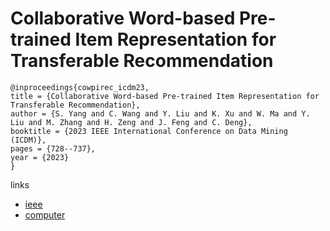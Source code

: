 # Collaborative Word-based Pre-trained Item Representation for Transferable Recommendation

```
@inproceedings{cowpirec_icdm23,
title = {Collaborative Word-based Pre-trained Item Representation for Transferable Recommendation},
author = {S. Yang and C. Wang and Y. Liu and K. Xu and W. Ma and Y. Liu and M. Zhang and H. Zeng and J. Feng and C. Deng},
booktitle = {2023 IEEE International Conference on Data Mining (ICDM)},
pages = {728--737},
year = {2023}
}
```

links
- [ieee](https://doi.org/10.1109/ICDM58522.2023.00082)
- [computer](https://doi.ieeecomputersociety.org/10.1109/ICDM58522.2023.00082)
